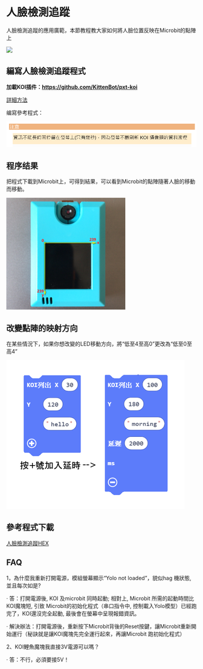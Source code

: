 # 人臉檢測追蹤

人臉檢測追蹤的應用廣範，本節教程教大家如何將人臉位置反映在Microbit的點陣上

![](KOI02/08.png)





## 編寫人臉檢測追蹤程式

**加載KOI插件：https://github.com/KittenBot/pxt-koi**

[詳細方法](https://kittenbothk.readthedocs.io/en/latest/functional%20module/AI%20Cam/makecodeQs.html)

编寫參考程式：

![](KOI02/01.png)



## 程序结果

把程式下載到Microbit上，可得到結果，可以看到Microbit的點陣隨著人臉的移動而移動。

 ![](KOI02/04-1.png)



## 改變點陣的映射方向

在某些情況下，如果你想改變的LED移動方向，將“低至4至高0”更改為“低至0至高4”

![](KOI02/02.png)



## 參考程式下載

[人臉檢測追蹤HEX](https://bit.ly/KOIFaceTracingHex)



## FAQ

1，為什麼我重新打開電源，模組螢幕顯示“Yolo not loaded”，貌似hag 機狀態, 並且每次如是?

·    答：打開電源後, KOI 及microbit 同時起動; 相對上, Microbit 所需的起動時間比KOI魔塊短, 引致 Microbit的初始化程式（串口指令中, 控制載入Yolo模型）已經跑完了，KOI還沒完全起動, 最後會在螢幕中呈現報錯資訊。

·    解決辦法：打開電源後，重新按下Microbit背後的Reset按鍵，讓Microbit重新開始運行（秘訣就是讓KOI魔塊先完全運行起來，再讓Microbit 跑初始化程式）

2、KOI鯉魚魔塊我直接3V電源可以嗎？

·    答：不行，必須要接5V！

